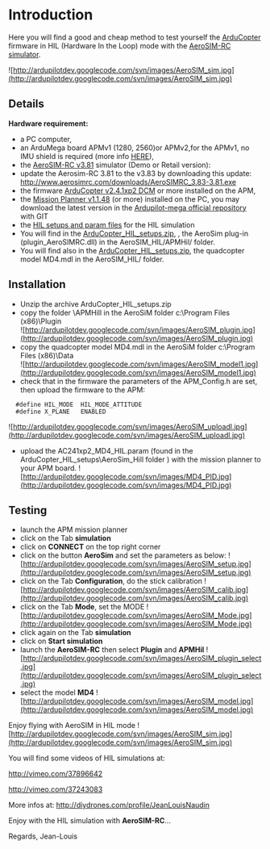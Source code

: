 # Introduction #

Here you will find a good and cheap method to test yourself  the [ArduCopter](http://code.google.com/p/arducopter/) firmware in HIL (Hardware In the Loop) mode with the [AeroSIM-RC simulator](http://www.aerosimrc.com/j/index.php/en).

![http://ardupilotdev.googlecode.com/svn/images/AeroSIM_sim.jpg](http://ardupilotdev.googlecode.com/svn/images/AeroSIM_sim.jpg)

## Details ##
**Hardware requirement:**
  * a PC computer,
  * an ArduMega board APMv1 (1280, 2560)or APMv2,for the APMv1, no IMU shield is required (more info [HERE](http://code.google.com/p/ardupilot-mega/)),
  * the [AeroSIM-RC v3.81](http://www.aerosimrc.com/j/index.php/en/downloads) simulator (Demo or Retail version):
  * update the Aerosim-RC 3.81 to the v3.83 by downloading this update:  http://www.aerosimrc.com/downloads/AeroSIMRC_3.83-3.81.exe
  * the firmware [ArduCopter v2.4.1xp2 DCM](http://ardupilotdev.googlecode.com/files/ArduCopter_241xp2_DCM.zip) or more installed on the APM,
  * the [Mission Planner v1.1.48](http://code.google.com/p/ardupilot-mega/downloads/list) (or more) installed on the PC, you may download the latest version in the [Ardupilot-mega official repository](http://code.google.com/p/ardupilot-mega/source/browse/) with GIT
  * the [HIL setups and param files](http://ardupilotdev.googlecode.com/files/ArduCopter_HIL_setups.zip) for the HIL simulation
  * You will find in the [ArduCopter\_HIL\_setups.zip](http://ardupilotdev.googlecode.com/files/ArduCopter_HIL_setups.zip), , the AeroSim plug-in (plugin\_AeroSIMRC.dll) in the AeroSIM\_HIL/APMHil/ folder.
  * You will find also in the [ArduCopter\_HIL\_setups.zip](http://ardupilotdev.googlecode.com/files/ArduCopter_HIL_setups.zip), the quadcopter model MD4.mdl in the AeroSIM\_HIL/ folder.

## Installation ##

  * Unzip the archive ArduCopter\_HIL\_setups.zip
  * copy the folder \APMHill in the AeroSiM folder c:\Program Files (x86)\Plugin\
![http://ardupilotdev.googlecode.com/svn/images/AeroSIM_plugin.jpg](http://ardupilotdev.googlecode.com/svn/images/AeroSIM_plugin.jpg)
  * copy the quadcopter model MD4.mdl in the AeroSiM folder c:\Program Files (x86)\Data\
![http://ardupilotdev.googlecode.com/svn/images/AeroSIM_model1.jpg](http://ardupilotdev.googlecode.com/svn/images/AeroSIM_model1.jpg)
  * check that in the firmware the parameters of the APM\_Config.h are set, then upload the firmware to the APM:

```
  #define HIL_MODE 	HIL_MODE_ATTITUDE
  #define X_PLANE 	ENABLED
```
![http://ardupilotdev.googlecode.com/svn/images/AeroSIM_uploadl.jpg](http://ardupilotdev.googlecode.com/svn/images/AeroSIM_uploadl.jpg)

  * upload the AC241xp2\_MD4\_HIL.param (found in the ArduCopter\_HIL\_setups\AeroSim\_Hill folder ) with the mission planner to your APM board.
![http://ardupilotdev.googlecode.com/svn/images/MD4_PID.jpg](http://ardupilotdev.googlecode.com/svn/images/MD4_PID.jpg)

## Testing ##

  * launch the APM mission planner
  * click on the Tab **simulation**
  * click on **CONNECT** on the top right corner
  * click on the button **AeroSim** and set the parameters as below:
![http://ardupilotdev.googlecode.com/svn/images/AeroSIM_setup.jpg](http://ardupilotdev.googlecode.com/svn/images/AeroSIM_setup.jpg)
  * click on the Tab **Configuration**, do the stick calibration
![http://ardupilotdev.googlecode.com/svn/images/AeroSIM_calib.jpg](http://ardupilotdev.googlecode.com/svn/images/AeroSIM_calib.jpg)
  * click on the Tab **Mode**, set the MODE
![http://ardupilotdev.googlecode.com/svn/images/AeroSIM_Mode.jpg](http://ardupilotdev.googlecode.com/svn/images/AeroSIM_Mode.jpg)
  * click again on the Tab **simulation**
  * click on **Start simulation**
  * launch the **AeroSIM-RC** then select **Plugin** and **APMHil**
![http://ardupilotdev.googlecode.com/svn/images/AeroSIM_plugin_select.jpg](http://ardupilotdev.googlecode.com/svn/images/AeroSIM_plugin_select.jpg)
  * select the model **MD4**
![http://ardupilotdev.googlecode.com/svn/images/AeroSIM_model.jpg](http://ardupilotdev.googlecode.com/svn/images/AeroSIM_model.jpg)

Enjoy flying with AeroSIM in HIL mode
![http://ardupilotdev.googlecode.com/svn/images/AeroSIM_sim.jpg](http://ardupilotdev.googlecode.com/svn/images/AeroSIM_sim.jpg)

You will find some videos of HIL simulations at:

http://vimeo.com/37896642

http://vimeo.com/37243083

More infos at:
http://diydrones.com/profile/JeanLouisNaudin

Enjoy with the HIL simulation with **AeroSIM-RC**...

Regards,
Jean-Louis